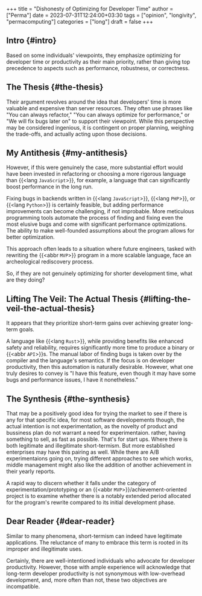+++
title = "Dishonesty of Optimizing for Developer Time"
author = ["Perma"]
date = 2023-07-31T12:24:00+03:30
tags = ["opinion", "longivity", "permacomputing"]
categories = ["long"]
draft = false
+++

## Intro {#intro}

Based on some individuals' viewpoints, they emphasize optimizing for developer time or productivity as their main priority, rather than giving top precedence to aspects such as performance, robustness, or correctness.


## The Thesis {#the-thesis}

Their argument revolves around the idea that developers' time is more valuable and expensive than server resources. They often use phrases like "You can always refactor," "You can always optimize for performance," or "We will fix bugs later on" to support their viewpoint. While this perspective may be considered ingenious, it is contingent on proper planning, weighing the trade-offs, and actually acting upon those decisions.


## My Antithesis {#my-antithesis}

However, if this were genuinely the case, more substantial effort would have been invested in refactoring or choosing a more rigorous language than {{<lang `JavaScript`>}}, for example, a language that can significantly boost performance in the long run.

Fixing bugs in backends written in {{<lang `JavaScript`>}}, {{<lang `PHP`>}}, or {{<lang `Python`>}} is certainly feasible, but adding performance improvements can become challenging, if not improbable. More meticulous programming tools automate the process of finding and fixing even the most elusive bugs and come with significant performance optimizations. The ability to make well-founded assumptions about the program allows for better optimization.

This approach often leads to a situation where future engineers, tasked with rewriting the {{<abbr `MVP`>}} program in a more scalable language, face an archeological rediscovery process.

So, if they are not genuinely optimizing for shorter development time, what are they doing?


## Lifting The Veil: The Actual Thesis {#lifting-the-veil-the-actual-thesis}

It appears that they prioritize short-term gains over achieving greater long-term goals.

A language like {{<lang `Rust`>}}, while providing benefits like enhanced safety and reliability, requires significantly more time to produce a binary or {{<abbr `API`>}}s. The manual labor of finding bugs is taken over by the compiler and the language's semantics. If the focus is on developer productivity, then this automation is naturally desirable. However, what one truly desires to convey is "I have this feature, even though it may have some bugs and performance issues, I have it nonetheless."


## The Synthesis {#the-synthesis}

That may be a positively good idea for trying the market to see if there is any for that specific idea, for most software developements though, the actual intention is not experimentation, as the novelty of product and bussiness plan do not warrant a need for experimentaion. rather, having something to sell, as fast as possible. That's for start ups. Where there is both legitimate and illegitimate short-termism. But more established enterprises may have this pairing as well. While there are A/B experimentaions going on, trying different approaches to see which works, middle management might also like the addition of another achievement in their yearly reports.

A rapid way to discern whether it falls under the category of experimentation/prototyping or an {{<abbr `MVP`>}}/achievement-oriented project is to examine whether there is a notably extended period allocated for the program's rewrite compared to its initial development phase.

## Dear Reader {#dear-reader}

Similar to many phenomena, short-termism can indeed have legitimate applications. The reluctance of many to embrace this term is rooted in its improper and illegitimate uses.

Certainly, there are well-intentioned individuals who advocate for developer productivity. However, those with ample experience will acknowledge that long-term developer productivity is not synonymous with low-overhead development, and, more often than not, these two objectives are incompatible.
